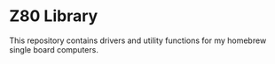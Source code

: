 # Z80 Library
This repository contains drivers and utility functions for my homebrew single board computers.
